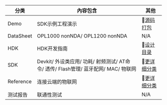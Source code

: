 |     分类     | 內容包含      |      其他    |
|--------------|--------------|--------------|
   Demo        |  SDK示例工程演示 |  :book:[源码打包](https://github.com/Opulinks-Tech/OPL1000A2-SDK/tree/master/Demo)
|  DataSheet   | OPL1000 nonNDA/ OPL1200 nonNDA  |   N/A   |
|  HDK         | HDK开发指南  |  :book:[设计目录](https://github.com/Opulinks-Tech/OPL1000-HDK/tree/master/Module) |
|  SDK         | Devkit/ 外设类应用/ 功耗/ 射频测试/ AT命令/ 透传/ Flash管理/ 蓝牙配网/ MAC/ 物联网 | :book:[更详细分类](https://github.com/Opulinks-Tech/OpulinksTech-WIKI/wiki/Documents)|
|  Reference   | 连接云端的物联网 | :book:[更详细分类](https://github.com/Opulinks-Tech/OpulinksTech-WIKI/wiki/Documents)|
|  测试报告     | 联通性测试   | N/A |

